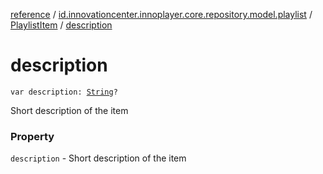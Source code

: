 [reference](../../index.md) / [id.innovationcenter.innoplayer.core.repository.model.playlist](../index.md) / [PlaylistItem](index.md) / [description](./description.md)

# description

`var description: `[`String`](https://kotlinlang.org/api/latest/jvm/stdlib/kotlin/-string/index.html)`?`

Short description of the item

### Property

`description` - Short description of the item